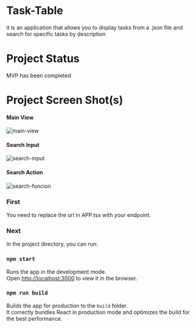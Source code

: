 # Task-Table

it is an application that allows you to display tasks from a .json file and search for specific tasks by description

# Project Status

MVP has been completed

# Project Screen Shot(s)

#### Main View
![main-view](https://user-images.githubusercontent.com/76663651/157537373-ab39e51d-24f2-4043-af40-79113b7ad940.png)

#### Search Input
![search-input](https://user-images.githubusercontent.com/76663651/157537623-0b4966c5-0277-449a-bab3-6309d5224940.png)

#### Search Action
![search-funcion](https://user-images.githubusercontent.com/76663651/157537447-a2304483-3e67-433c-abf2-6255cba910a3.png)

### First
You need to replace the url in APP.tsx with your endpoint.

### Next
In the project directory, you can run:

### `npm start`

Runs the app in the development mode.\
Open [http://localhost:3000](http://localhost:3000) to view it in the browser.

### `npm run build`

Builds the app for production to the `build` folder.\
It correctly bundles React in production mode and optimizes the build for the best performance.
